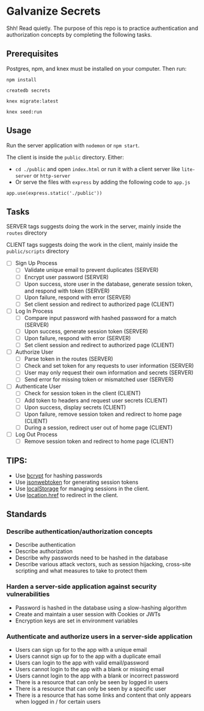 # Galvanize Secrets

Shh! Read quietly. The purpose of this repo is to practice authentication and authorization concepts
by completing the following tasks.

## Prerequisites

Postgres, npm, and knex must be installed on your computer. Then run:

`npm install`

`createdb secrets`

`knex migrate:latest`

`knex seed:run`

## Usage

Run the server application with `nodemon` or `npm start`. 

The client is inside the `public` directory. Either:

- `cd ./public` and open `index.html` or run it with a client server like `lite-server` or `http-server`
- Or serve the files with `express` by adding the following code to `app.js`

```
app.use(express.static('./public'))
```

## Tasks

SERVER tags suggests doing the work in the server, mainly inside the `routes` directory

CLIENT tags suggests doing the work in the client, mainly inside the `public/scripts` directory

- [ ] Sign Up Process 
  - [ ] Validate unique email to prevent duplicates (SERVER)
  - [ ] Encrypt user password (SERVER)
  - [ ] Upon success, store user in the database, generate session token, and respond with token (SERVER)
  - [ ] Upon failure, respond with error (SERVER)
  - [ ] Set client session and redirect to authorized page (CLIENT)
- [ ] Log In Process
  - [ ] Compare input password with hashed password for a match (SERVER)
  - [ ] Upon success, generate session token (SERVER) 
  - [ ] Upon failure, respond with error (SERVER) 
  - [ ] Set client session and redirect to authorized page (CLIENT) 
- [ ] Authorize User
  - [ ] Parse token in the routes (SERVER)
  - [ ] Check and set token for any requests to user information (SERVER)
  - [ ] User may only request their own information and secrets (SERVER)
  - [ ] Send error for missing token or mismatched user (SERVER)
- [ ] Authenticate User
  - [ ] Check for session token in the client (CLIENT)
  - [ ] Add token to headers and request user secrets (CLIENT)
  - [ ] Upon success, display secrets (CLIENT)
  - [ ] Upon failure, remove session token and redirect to home page (CLIENT)
  - [ ] During a session, redirect user out of home page (CLIENT)
- [ ] Log Out Process
  - [ ] Remove session token and redirect to home page (CLIENT)

## TIPS:

- Use [bcrypt](https://www.npmjs.com/package/bcrypt) for hashing passwords
- Use [jsonwebtoken](https://www.npmjs.com/package/jsonwebtoken) for generating session tokens
- Use [localStorage](https://developer.mozilla.org/en-US/docs/Web/API/Window/localStorage) for managing sessions in the client.
- Use [location.href](https://developer.mozilla.org/en-US/docs/Web/API/HTMLHyperlinkElementUtils/href) to redirect in the client.
 
## Standards

### Describe authentication/authorization concepts
- Describe authentication
- Describe authorization
- Describe why passwords need to be hashed in the database
- Describe various attack vectors, such as session hijacking, cross-site scripting and what measures to take to protect them

### Harden a server-side application against security vulnerabilities
- Password is hashed in the database using a slow-hashing algorithm
- Create and maintain a user session with Cookies or JWTs
- Encryption keys are set in environment variables

### Authenticate and authorize users in a server-side application
- Users can sign up for to the app with a unique email
- Users cannot sign up for to the app with a duplicate email
- Users can login to the app with valid email/password
- Users cannot login to the app with a blank or missing email
- Users cannot login to the app with a blank or incorrect password
- There is a resource that can only be seen by logged in users
- There is a resource that can only be seen by a specific user
- There is a resource that has some links and content that only appears when logged in / for certain users
